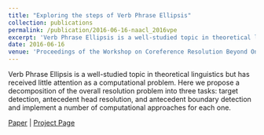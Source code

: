 ```yaml
---
title: "Exploring the steps of Verb Phrase Ellipsis"
collection: publications
permalink: /publication/2016-06-16-naacl_2016vpe
excerpt: 'Verb Phrase Ellipsis is a well-studied topic in theoretical linguistics but has received little attention as a computational problem. Here we propose a decomposition of the overall resolution problem into three tasks: target detection, antecedent head resolution, and antecedent boundary detection and implement a number of computational approaches for each one.'
date: 2016-06-16
venue: 'Proceedings of the Workshop on Coreference Resolution Beyond OntoNotes (CORBON 2016), co-located with NAACL 2016'
---
```

Verb Phrase Ellipsis is a well-studied topic in theoretical linguistics but has received little attention as a computational problem. Here we propose a decomposition of the overall resolution problem into three tasks: target detection, antecedent head resolution, and antecedent boundary detection and implement a number of computational approaches for each one.

[Paper](https://hunterhector.github.io/files/papers/Liu,_Edgar_Gonzàlez,_Gillick_-_2016_CORBON_2016.pdf) \| [Project Page](https://github.com/hunterhector/VerbPhraseEllipsis)
